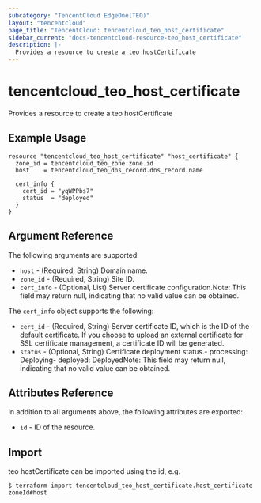 ```yaml
---
subcategory: "TencentCloud EdgeOne(TEO)"
layout: "tencentcloud"
page_title: "TencentCloud: tencentcloud_teo_host_certificate"
sidebar_current: "docs-tencentcloud-resource-teo_host_certificate"
description: |-
  Provides a resource to create a teo hostCertificate
---
```


# tencentcloud_teo_host_certificate

Provides a resource to create a teo hostCertificate

## Example Usage

```hcl
resource "tencentcloud_teo_host_certificate" "host_certificate" {
  zone_id = tencentcloud_teo_zone.zone.id
  host    = tencentcloud_teo_dns_record.dns_record.name

  cert_info {
    cert_id = "yqWPPbs7"
    status  = "deployed"
  }
}
```

## Argument Reference

The following arguments are supported:

* `host` - (Required, String) Domain name.
* `zone_id` - (Required, String) Site ID.
* `cert_info` - (Optional, List) Server certificate configuration.Note: This field may return null, indicating that no valid value can be obtained.

The `cert_info` object supports the following:

* `cert_id` - (Required, String) Server certificate ID, which is the ID of the default certificate. If you choose to upload an external certificate for SSL certificate management, a certificate ID will be generated.
* `status` - (Optional, String) Certificate deployment status.- processing: Deploying- deployed: DeployedNote: This field may return null, indicating that no valid value can be obtained.

## Attributes Reference

In addition to all arguments above, the following attributes are exported:

* `id` - ID of the resource.



## Import

teo hostCertificate can be imported using the id, e.g.
```
$ terraform import tencentcloud_teo_host_certificate.host_certificate zoneId#host
```

